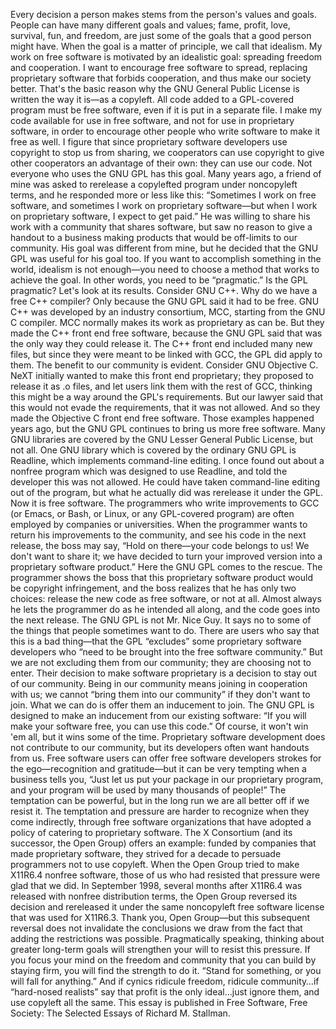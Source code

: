 Every decision a person makes stems from the person's values and goals. People can have many different goals and values; fame, profit, love, survival, fun, and freedom, are just some of the goals that a good person might have. When the goal is a matter of principle, we call that idealism. My work on free software is motivated by an idealistic goal: spreading freedom and cooperation. I want to encourage free software to spread, replacing proprietary software that forbids cooperation, and thus make our society better. That's the basic reason why the GNU General Public License is written the way it is—as a copyleft. All code added to a GPL-covered program must be free software, even if it is put in a separate file. I make my code available for use in free software, and not for use in proprietary software, in order to encourage other people who write software to make it free as well. I figure that since proprietary software developers use copyright to stop us from sharing, we cooperators can use copyright to give other cooperators an advantage of their own: they can use our code. Not everyone who uses the GNU GPL has this goal. Many years ago, a friend of mine was asked to rerelease a copylefted program under noncopyleft terms, and he responded more or less like this: “Sometimes I work on free software, and sometimes I work on proprietary software—but when I work on proprietary software, I expect to get paid.” He was willing to share his work with a community that shares software, but saw no reason to give a handout to a business making products that would be off-limits to our community. His goal was different from mine, but he decided that the GNU GPL was useful for his goal too. If you want to accomplish something in the world, idealism is not enough—you need to choose a method that works to achieve the goal. In other words, you need to be “pragmatic.” Is the GPL pragmatic? Let's look at its results. Consider GNU C++. Why do we have a free C++ compiler? Only because the GNU GPL said it had to be free. GNU C++ was developed by an industry consortium, MCC, starting from the GNU C compiler. MCC normally makes its work as proprietary as can be. But they made the C++ front end free software, because the GNU GPL said that was the only way they could release it. The C++ front end included many new files, but since they were meant to be linked with GCC, the GPL did apply to them. The benefit to our community is evident. Consider GNU Objective C. NeXT initially wanted to make this front end proprietary; they proposed to release it as .o files, and let users link them with the rest of GCC, thinking this might be a way around the GPL's requirements. But our lawyer said that this would not evade the requirements, that it was not allowed. And so they made the Objective C front end free software. Those examples happened years ago, but the GNU GPL continues to bring us more free software. Many GNU libraries are covered by the GNU Lesser General Public License, but not all. One GNU library which is covered by the ordinary GNU GPL is Readline, which implements command-line editing. I once found out about a nonfree program which was designed to use Readline, and told the developer this was not allowed. He could have taken command-line editing out of the program, but what he actually did was rerelease it under the GPL. Now it is free software. The programmers who write improvements to GCC (or Emacs, or Bash, or Linux, or any GPL-covered program) are often employed by companies or universities. When the programmer wants to return his improvements to the community, and see his code in the next release, the boss may say, “Hold on there—your code belongs to us! We don't want to share it; we have decided to turn your improved version into a proprietary software product.” Here the GNU GPL comes to the rescue. The programmer shows the boss that this proprietary software product would be copyright infringement, and the boss realizes that he has only two choices: release the new code as free software, or not at all. Almost always he lets the programmer do as he intended all along, and the code goes into the next release. The GNU GPL is not Mr. Nice Guy. It says no to some of the things that people sometimes want to do. There are users who say that this is a bad thing—that the GPL “excludes” some proprietary software developers who “need to be brought into the free software community.” But we are not excluding them from our community; they are choosing not to enter. Their decision to make software proprietary is a decision to stay out of our community. Being in our community means joining in cooperation with us; we cannot “bring them into our community” if they don't want to join. What we can do is offer them an inducement to join. The GNU GPL is designed to make an inducement from our existing software: “If you will make your software free, you can use this code.” Of course, it won't win 'em all, but it wins some of the time. Proprietary software development does not contribute to our community, but its developers often want handouts from us. Free software users can offer free software developers strokes for the ego—recognition and gratitude—but it can be very tempting when a business tells you, “Just let us put your package in our proprietary program, and your program will be used by many thousands of people!” The temptation can be powerful, but in the long run we are all better off if we resist it. The temptation and pressure are harder to recognize when they come indirectly, through free software organizations that have adopted a policy of catering to proprietary software. The X Consortium (and its successor, the Open Group) offers an example: funded by companies that made proprietary software, they strived for a decade to persuade programmers not to use copyleft. When the Open Group tried to make X11R6.4 nonfree software, those of us who had resisted that pressure were glad that we did. In September 1998, several months after X11R6.4 was released with nonfree distribution terms, the Open Group reversed its decision and rereleased it under the same noncopyleft free software license that was used for X11R6.3. Thank you, Open Group—but this subsequent reversal does not invalidate the conclusions we draw from the fact that adding the restrictions was possible. Pragmatically speaking, thinking about greater long-term goals will strengthen your will to resist this pressure. If you focus your mind on the freedom and community that you can build by staying firm, you will find the strength to do it. “Stand for something, or you will fall for anything.” And if cynics ridicule freedom, ridicule community…if “hard-nosed realists” say that profit is the only ideal…just ignore them, and use copyleft all the same. This essay is published in Free Software, Free Society: The Selected Essays of Richard M. Stallman.